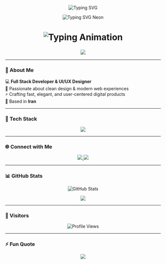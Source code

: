 <!-- Glowing Header -->
<p align="center">
  <img src="https://readme-typing-svg.demolab.com?font=Fira+Code&pause=1000&color=00C8A0&center=true&vCenter=true&width=500&lines=Hi%20%F0%9F%91%8B%2C%20I%27m%20MohammadHossein%20Tajrishi;Full%20Stack%20Developer;UI%2FUX%20Designer;Creative%20Thinker" alt="Typing SVG" />
</p>

<p align="center">
  <img src="https://readme-typing-svg.demolab.com?font=Fira+Code&pause=1000&color=00FFF7&center=true&vCenter=true&width=500&lines=Hi%20%F0%9F%91%8B%2C%20I%27m%20MohammadHossein%20Tajrishi;Full%20Stack%20Developer;UI%2FUX%20Designer;Creative%20Thinker" alt="Typing SVG Neon" />
</p>
<h1 align="center">
  <img src="https://readme-typing-svg.demolab.com?font=Fira+Code&pause=1000&color=00FFF7&center=true&vCenter=true&width=500&lines=Hi+👋,+I'm+MohammadHossein+Tajrishi;Full+Stack+Developer;UI%2FUX+Designer;Creative+Thinker" alt="Typing Animation" />
</h1>

<h3 align="center">
  <img src="https://img.shields.io/badge/Design%20with%20clarity,%20code%20with%20soul-00FFF7?style=for-the-badge&logoColor=white&color=0D1117&labelColor=00FFF7" />
</h3>

---

### 🧠 About Me
💻 **Full Stack Developer & UI/UX Designer**  
🎨 Passionate about clean design & modern web experiences  
⚡ Crafting fast, elegant, and user-centered digital products  
📍 Based in **Iran**

---

### 🧰 Tech Stack
<p align="center">
  <img src="https://skillicons.dev/icons?i=html,css,bootstrap,js,jquery,nodejs,php,laravel,figma&theme=dark" />
</p>

---

### 🌐 Connect with Me
<p align="center">
  <a href="https://instagram.com/tajrishi.studio" target="_blank">
    <img src="https://img.shields.io/badge/Instagram-%2300FFF7?style=for-the-badge&logo=instagram&logoColor=black" />
  </a>
  <a href="https://www.youtube.com/@TajWebLearning" target="_blank">
    <img src="https://img.shields.io/badge/YouTube-%2300FFF7?style=for-the-badge&logo=youtube&logoColor=black" />
  </a>
</p>

---

### 📊 GitHub Stats
<p align="center">
  <img src="https://github-readme-stats.vercel.app/api?username=MohammadHossein-Tajrishi&show_icons=true&theme=tokyonight&hide_border=true&title_color=00FFF7&icon_color=00FFF7" alt="GitHub Stats" />
</p>

<p align="center">
  <img src="https://github-readme-streak-stats.herokuapp.com/?user=MohammadHossein-Tajrishi&theme=tokyonight&hide_border=true&ring=00FFF7&fire=00FFF7" />
</p>

---

### 💫 Visitors
<p align="center">
  <img src="https://komarev.com/ghpvc/?username=MohammadHossein-Tajrishi&label=Profile+Views&color=00FFF7&style=flat-square" alt="Profile Views" />
</p>

---

### ⚡ Fun Quote
<p align="center">
  <img src="https://quotes-github-readme.vercel.app/api?type=horizontal&theme=tokyonight&quote=Design%20with%20clarity,%20code%20with%20soul." />
</p>
